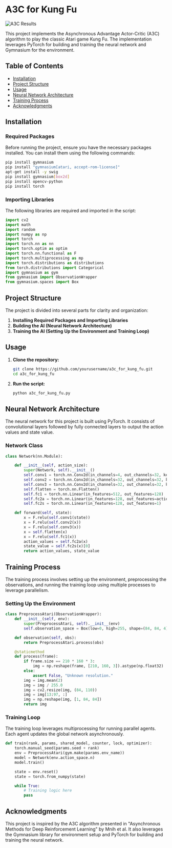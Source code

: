 # A3C for Kung Fu

![A3C Results](A3C_Results.gif)

This project implements the Asynchronous Advantage Actor-Critic (A3C) algorithm to play the classic Atari game Kung Fu. The implementation leverages PyTorch for building and training the neural network and Gymnasium for the environment.

## Table of Contents
- [Installation](#installation)
- [Project Structure](#project-structure)
- [Usage](#usage)
- [Neural Network Architecture](#neural-network-architecture)
- [Training Process](#training-process)
- [Acknowledgments](#acknowledgments)

## Installation

### Required Packages

Before running the project, ensure you have the necessary packages installed. You can install them using the following commands:

```sh
pip install gymnasium
pip install "gymnasium[atari, accept-rom-license]"
apt-get install -y swig
pip install gymnasium[box2d]
pip install opencv-python
pip install torch
```

### Importing Libraries

The following libraries are required and imported in the script:

```python
import cv2
import math
import random
import numpy as np
import torch
import torch.nn as nn
import torch.optim as optim
import torch.nn.functional as F
import torch.multiprocessing as mp
import torch.distributions as distributions
from torch.distributions import Categorical
import gymnasium as gym
from gymnasium import ObservationWrapper
from gymnasium.spaces import Box
```

## Project Structure

The project is divided into several parts for clarity and organization:

1. **Installing Required Packages and Importing Libraries**
2. **Building the AI (Neural Network Architecture)**
3. **Training the AI (Setting Up the Environment and Training Loop)**

## Usage

1. **Clone the repository:**

    ```sh
    git clone https://github.com/yourusername/a3c_for_kung_fu.git
    cd a3c_for_kung_fu
    ```

2. **Run the script:**

    ```sh
    python a3c_for_kung_fu.py
    ```

## Neural Network Architecture

The neural network for this project is built using PyTorch. It consists of convolutional layers followed by fully connected layers to output the action values and state value.

### Network Class

```python
class Network(nn.Module):

    def __init__(self, action_size):
        super(Network, self).__init__()
        self.conv1 = torch.nn.Conv2d(in_channels=4, out_channels=32, kernel_size=(3, 3), stride=2)
        self.conv2 = torch.nn.Conv2d(in_channels=32, out_channels=32, kernel_size=(3, 3), stride=2)
        self.conv3 = torch.nn.Conv2d(in_channels=32, out_channels=32, kernel_size=(3, 3), stride=2)
        self.flatten = torch.nn.Flatten()
        self.fc1 = torch.nn.Linear(in_features=512, out_features=128)
        self.fc2a = torch.nn.Linear(in_features=128, out_features=action_size)
        self.fc2s = torch.nn.Linear(in_features=128, out_features=1)

    def forward(self, state):
        x = F.relu(self.conv1(state))
        x = F.relu(self.conv2(x))
        x = F.relu(self.conv3(x))
        x = self.flatten(x)
        x = F.relu(self.fc1(x))
        action_values = self.fc2a(x)
        state_value = self.fc2s(x)[0]
        return action_values, state_value
```

## Training Process

The training process involves setting up the environment, preprocessing the observations, and running the training loop using multiple processes to leverage parallelism.

### Setting Up the Environment

```python
class PreprocessAtari(ObservationWrapper):
    def __init__(self, env):
        super(PreprocessAtari, self).__init__(env)
        self.observation_space = Box(low=0, high=255, shape=(84, 84, 4), dtype=np.uint8)

    def observation(self, obs):
        return PreprocessAtari.process(obs)

    @staticmethod
    def process(frame):
        if frame.size == 210 * 160 * 3:
            img = np.reshape(frame, [210, 160, 3]).astype(np.float32)
        else:
            assert False, "Unknown resolution."
        img = img.mean(2)
        img = img / 255.0
        img = cv2.resize(img, (84, 110))
        img = img[13:97, :]
        img = np.reshape(img, [1, 84, 84])
        return img
```

### Training Loop

The training loop leverages multiprocessing for running parallel agents. Each agent updates the global network asynchronously.

```python
def train(rank, params, shared_model, counter, lock, optimizer):
    torch.manual_seed(params.seed + rank)
    env = PreprocessAtari(gym.make(params.env_name))
    model = Network(env.action_space.n)
    model.train()

    state = env.reset()
    state = torch.from_numpy(state)

    while True:
        # Training logic here
        pass
```

## Acknowledgments

This project is inspired by the A3C algorithm presented in "Asynchronous Methods for Deep Reinforcement Learning" by Mnih et al. It also leverages the Gymnasium library for environment setup and PyTorch for building and training the neural network.
